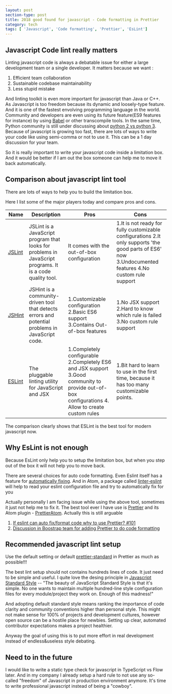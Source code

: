 ```yaml
---
layout: post
section-type: post
title: 2018 good found for javascript - Code formatting in Prettier
category: tech
tags: [ 'Javascript', 'Code formatting', 'Prettier', 'EsLint']
---
```


## Javascript Code lint really matters

Linting javascript code is always a debatable issue for either a large development team or a single developer. It matters because we want :
  1. Efficient team collaboration
  2. Sustainable codebase maintainability
  3. Less stupid mistake

And linting toolkit is even more important for javascript than Java or C++. As Javascript is too freedom because its dynamic and loosely-type feature. And it is one of the fastest envolving programming language in the world. Community and developers are even using its future feature(ES9 features for instance) by using [Babel](https://babeljs.io/) or other transcompile tools. In the same time, Python community is still under discussing about [python 2 vs python 3](https://www.activestate.com/blog/2017/01/python-3-vs-python-2-its-different-time). Because of javascript is growing too fast, there are lots of ways to write your code like using semi-comma or not to use it. This can be a 1 day discussion for your team.

So it is really important to write your javascript code inside a limitation box. And it would be better if I am out the box someone can help me to move it back automatically.

## Comparison about javascript lint tool

There are lots of ways to help you to build the limitation box.

Here I list some of the major players today and compare pros and cons.

Name | Description | Pros | Cons
--- | --- | --- | --
[JSLint](http://jslint.com/)   | JSLint is a JavaScript program that looks for problems in JavaScript programs. It is a code quality tool.  | It comes with the out-of-box configuration   | 1.It is not ready for fully customizable configurations  2.It only supports 'the good parts of ES6' now 3.Undocumented features 4.No custom rule support
[JSHint](http://jshint.com/)   | JSHint is a community-driven tool that detects errors and potential problems in JavaScript code. | 1.Customizable configuration  2.Basic ES6 support 3.Contains Out-of-box features | 1.No JSX support 2.Hard to know which rule is failed 3.No custom rule support
[ESLint](https://eslint.org/) | The pluggable linting utility for JavaScript and JSX |  1.Completely configurable 2.Completely ES6 and JSX support 3.Good community to provide out-of-box configurations 4. Allow to create custom rules |  1.Bit hard to learn to use in the first time, because it has too many customizable points.

The comparison clearly shows that ESLint is the best tool for modern javascript now.

## Why EsLint is not enough

Because EsLint only help you to setup the limitation box, but when you step out of the box it will not help you to move back.

There are several choices for auto code formatting. Even Eslint itself has a feature for [automatically fixing](https://developer.ibm.com/node/2016/07/27/auto-fixing-formatting-your-javascript-with-eslint/). And in Atom, a package called [linter-eslint](https://github.com/AtomLinter/linter-eslint) will help to read your eslint configuration file and try to automatically fix for you

Actually personally I am facing issue while using the above tool, sometimes it just not help me to fix it. The best tool ever I have use is [Prettier](https://prettier.io/) and its Atom plugin - [PrettierAtom](https://github.com/prettier/prettier-atom). Actually this is still arguable
1. [If eslint can auto fix/format code why to use Prettier? #101](https://github.com/prettier/prettier-eslint/issues/101#issuecomment-335822167)
2. [Discussion in Boostrap team for adding Prettier to do code formatting](https://github.com/twbs/bootstrap/pull/24323)

## Recommended javascript lint setup

Use the default setting or default [prettier-standard](https://www.npmjs.com/package/prettier-standard) in Prettier as much as possible!!!

The best lint setup should not contains hundreds lines of code. It just need to be simple and useful. I quite love the desing principle in [Javascript Standard Style](https://standardjs.com/) -- "The beauty of JavaScript Standard Style is that it's simple. No one wants to maintain multiple hundred-line style configuration files for every module/project they work on. Enough of this madness!"

And adopting default standard style means ranking the importance of code clarity and community conventions higher than personal style. This might not make sense for 100% of projects and development cultures, however open source can be a hostile place for newbies. Setting up clear, automated contributor expectations makes a project healthier.

Anyway the goal of using this is to put more effort in real development instead of endless&useless style debating.

## Need to in the future

I would like to write a static type check for javascript in TypeScript vs Flow later. And in my company I already setup a hard rule to not use any so-called "freedom" of Javascript in production environment anymore. It's time to write professional javascript instead of being a "cowboy".
